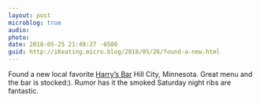 ```yaml
---
layout: post
microblog: true
audio: 
photo: 
date: 2018-05-25 21:49:27 -0500
guid: http://iKeating.micro.blog/2018/05/26/found-a-new.html
---
```

Found a new local favorite [Harry’s Bar](http://harrysbar.biz) Hill City, Minnesota.  Great menu and the bar is stocked:).  Rumor has it the smoked Saturday night ribs are fantastic.
